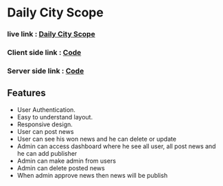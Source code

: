 # Daily City Scope

### live link : [Daily City Scope](https://daily-city-scope.web.app/)
### Client side link : [Code](https://github.com/salam46khan/daily-city-scope)
### Server side link : [Code](https://github.com/salam46khan/daily-city-scope-server)

## Features

- User Authentication.
- Easy to understand layout.
- Responsive design.
- User can post news
- User can see his won news and he can delete or update
- Admin can access dashboard where he see all user, all post news and he can add publisher
- Admin can make admin from users
- Admin can delete posted news
- When admin approve news then news will be publish
